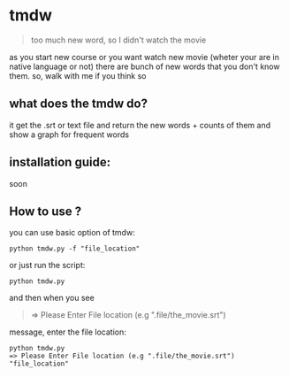 # tmdw
>too much new word, so I didn't watch the movie

as you start new course or you want watch new movie (wheter your are in native language or not) there are bunch of new words that
you don't know them. so, walk with me if you think so


## what does the tmdw do?
it get the .srt or text file and return the new words + counts of them and show a graph for frequent words

## installation guide:
soon

## How to use ?
you can use basic option of tmdw:
```
python tmdw.py -f "file_location"
```
or just run the script:
```
python tmdw.py
```
and then when you see 
>=> Please Enter File location (e.g ".file/the_movie.srt") 

message, enter the file location:
```
python tmdw.py
=> Please Enter File location (e.g ".file/the_movie.srt")
"file_location"
```
